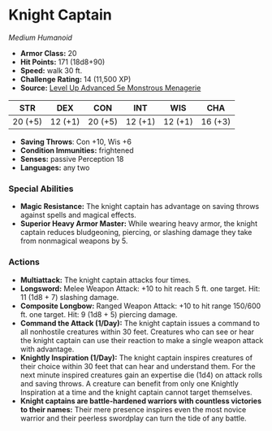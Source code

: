 # Knight Captain

*Medium* *Humanoid*

- **Armor Class:** 20
- **Hit Points:** 171 (18d8+90)
- **Speed:** walk 30 ft.
- **Challenge Rating:** 14 (11,500 XP)
- **Source:** [Level Up Advanced 5e Monstrous Menagerie](https://www.levelup5e.com)

| STR | DEX | CON | INT | WIS | CHA |
| --- | --- | --- | --- | --- | --- |
| 20 (+5) | 12 (+1) | 20 (+5) | 12 (+1) | 12 (+1) | 16 (+3) |

- **Saving Throws**: Con +10, Wis +6
- **Condition Immunities:** frightened
- **Senses:** passive Perception 18
- **Languages:** any two
### Special Abilities
- **Magic Resistance:** The knight captain has advantage on saving throws against spells and magical effects.
- **Superior Heavy Armor Master:** While wearing heavy armor, the knight captain reduces bludgeoning, piercing, or slashing damage they take from nonmagical weapons by 5.
### Actions
- **Multiattack:** The knight captain attacks four times.
- **Longsword:** Melee Weapon Attack: +10 to hit  reach 5 ft.  one target. Hit: 11 (1d8 + 7) slashing damage.
- **Composite Longbow:** Ranged Weapon Attack: +10 to hit  range 150/600 ft.  one target. Hit: 9 (1d8 + 5) piercing damage.
- **Command the Attack (1/Day):** The knight captain issues a command to all nonhostile creatures within 30 feet. Creatures who can see or hear the knight captain can use their reaction to make a single weapon attack with advantage.
- **Knightly Inspiration (1/Day):** The knight captain inspires creatures of their choice within 30 feet that can hear and understand them. For the next minute  inspired creatures gain an expertise die (1d4) on attack rolls and saving throws. A creature can benefit from only one Knightly Inspiration at a time  and the knight captain cannot target themselves.
- **Knight captains are battle-hardened warriors with countless victories to their names:** Their mere presence inspires even the most novice warrior  and their peerless swordplay can turn the tide of any battle.

